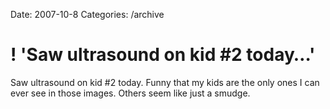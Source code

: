 Date: 2007-10-8
Categories: /archive

# ! 'Saw ultrasound on kid #2 today…'

Saw ultrasound on kid #2 today.  Funny that my kids are the only ones I can ever see in those images.  Others seem like just a smudge.
